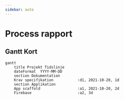 ```yaml
---
sidebar: auto
---
```


# Process rapport

## Gantt Kort

```mermaid
gantt
    title Projekt Tidslinje
    dateFormat  YYYY-MM-DD
    section Dokumentation
    Krav specifikation           :d1, 2021-10-20, 1d
    section Applikation
    App scaffold                 :a1, 2021-10-20, 2d
    Firebase                     :a2, 3d
            
```
